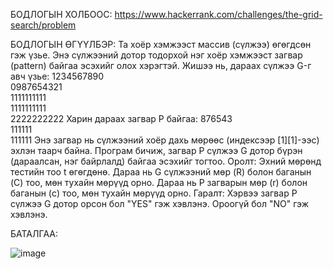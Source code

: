 БОДЛОГЫН ХОЛБООС: https://www.hackerrank.com/challenges/the-grid-search/problem

БОДЛОГЫН ӨГҮҮЛБЭР:
Та хоёр хэмжээст массив (сүлжээ) өгөгдсөн гэж үзье. Энэ сүлжээний дотор тодорхой нэг хоёр хэмжээст загвар
(pattern) байгаа эсэхийг олох хэрэгтэй. Жишээ нь, дараах сүлжээ G-г авч үзье:
1234567890  
0987654321  
1111111111  
1111111111  
2222222222
Харин дараах загвар P байгаа:
876543  
111111  
111111
Энэ загвар нь сүлжээний хоёр дахь мөрөөс (индексээр [1][1]-ээс) эхлэн таарч байна.
Програм бичиж, загвар P сүлжээ G дотор бүрэн (дараалсан, нэг байрлалд) байгаа эсэхийг тогтоо.
Оролт:
Эхний мөрөнд тестийн тоо t өгөгдөнө.
Дараа нь G сүлжээний мөр (R) болон баганын (C) тоо, мөн тухайн мөрүүд орно.
Дараа нь P загварын мөр (r) болон баганын (c) тоо, мөн тухайн мөрүүд орно.
Гаралт:
Хэрвээ загвар P сүлжээ G дотор орсон бол "YES" гэж хэвлэнэ.
Ороогүй бол "NO" гэж хэвлэнэ.

БАТАЛГАА: 

 ![image](https://github.com/user-attachments/assets/6ddb58c3-c638-4cd0-a0ba-fc44845e3d7a)


